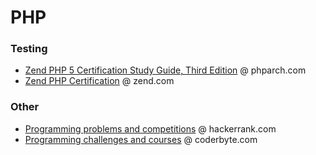 # PHP

### Testing
* [Zend PHP 5 Certification Study Guide, Third Edition](https://www.phparch.com/books/zend-php-5-certification-study-guide-3rd-edition/) @ phparch.com
* [Zend PHP Certification](https://www.zend.com/en/services/certification/php-certification) @ zend.com

### Other
* [Programming problems and competitions](https://www.hackerrank.com/) @ hackerrank.com
* [Programming challenges and courses](https://coderbyte.com/editor/guest:First%20Factorial:PHP) @ coderbyte.com

